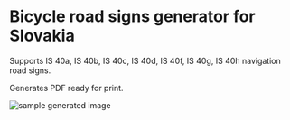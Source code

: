 # Bicycle road signs generator for Slovakia
Supports IS 40a, IS 40b, IS 40c, IS 40d, IS 40f, IS 40g, IS 40h navigation road signs.

Generates PDF ready for print.

![sample generated image](https://github.com/nekromoff/bicycle-road-signs-generator/blob/master/sample.png "Sample")
